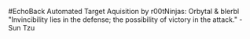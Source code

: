 #EchoBack
	Automated Target Aquisition
		by r00tNinjas: Orbytal & blerbl
		"Invincibility lies in the defense; the possibility of victory in the attack." - Sun Tzu
		
